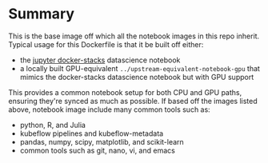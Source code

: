 # Summary

This is the base image off which all the notebook images in this repo inherit. Typical usage for this Dockerfile is that it be built off either:

- the [jupyter docker-stacks](https://github.com/jupyter/docker-stacks) datascience notebook
- a locally built GPU-equivalent `../upstream-equivalent-notebook-gpu` that mimics the docker-stacks datascience notebook but with GPU support

This provides a common notebook setup for both CPU and GPU paths, ensuring they're synced as much as possible. If based off the images listed above, notebook image include many common tools such as:

- python, R, and Julia
- kubeflow pipelines and kubeflow-metadata
- pandas, numpy, scipy, matplotlib, and scikit-learn
- common tools such as git, nano, vi, and emacs
